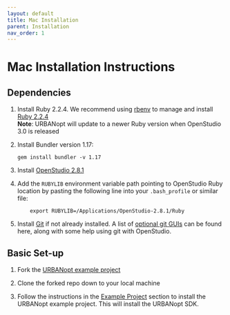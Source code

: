 ```yaml
---
layout: default
title: Mac Installation
parent: Installation
nav_order: 1
---
```


# Mac Installation Instructions

## Dependencies

1. Install Ruby 2.2.4.  We recommend using [rbenv](https://github.com/rbenv/rbenv#installation) to manage and install [Ruby 2.2.4](https://github.com/rbenv/rbenv#installing-ruby-versions)  
 **Note**: URBANopt will update to a newer Ruby version when OpenStudio 3.0 is released

1. Install Bundler version 1.17:

	```terminal
	gem install bundler -v 1.17
	```

1. Install [OpenStudio 2.8.1](https://github.com/NREL/OpenStudio/releases/tag/v2.8.1)  
1. Add the `RUBYLIB` environment variable path pointing to OpenStudio Ruby location by pasting the following line into your `.bash_profile` or similar file:

	```terminal
		export RUBYLIB=/Applications/OpenStudio-2.8.1/Ruby
	```

1. Install [Git](https://git-scm.com/) if not already installed. A list of [optional git
   GUIs](https://github.com/NREL/OpenStudio/wiki/Using-OpenStudio-with-Git-and-GitHub)
   can be found here,
   along with some help using git with OpenStudio.

## Basic Set-up

1. Fork the [URBANopt example project](https://github.com/urbanopt/urbanopt-example-geojson-project)
1. Clone the forked repo down to your local machine  

1. Follow the instructions in the [Example Project](../usage/run_example) section to install the URBANopt example project.  This will install the URBANopt SDK.
